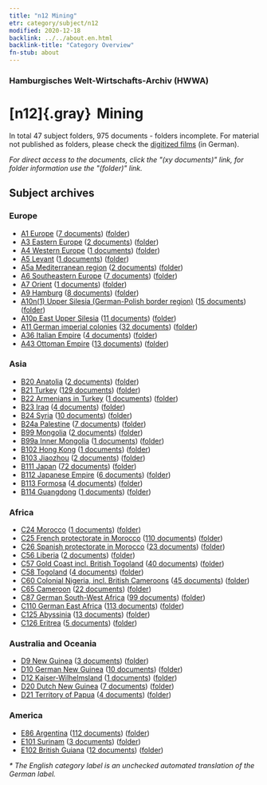 ```yaml
---
title: "n12 Mining"
etr: category/subject/n12
modified: 2020-12-18
backlink: ../../about.en.html
backlink-title: "Category Overview"
fn-stub: about
---
```


### Hamburgisches Welt-Wirtschafts-Archiv (HWWA)
# [n12]{.gray}&#8201; Mining&#160; 





In total 47 subject folders, 975 documents - folders incomplete.
For material not published as folders, please check the [digitized films](/film/h1_sh) (in German).

_For direct access to the documents, click the "(xy documents)" link, for folder information use the "(folder)" link._

## Subject archives



### Europe

- [A1 Europe](../../../geo/about.en.html#A1) (<a href="https://dfg-viewer.de/show/?tx_dlf[id]=https://pm20.zbw.eu/mets/sh/1408xx/140892/1450xx/145083/public.mets.en.xml" target="_blank">7 documents</a>) ([folder](http://purl.org/pressemappe20/folder/sh/140892,145083))
- [A3 Eastern Europe](../../../geo/about.en.html#A3) (<a href="https://dfg-viewer.de/show/?tx_dlf[id]=https://pm20.zbw.eu/mets/sh/1408xx/140896/1450xx/145083/public.mets.en.xml" target="_blank">2 documents</a>) ([folder](http://purl.org/pressemappe20/folder/sh/140896,145083))
- [A4 Western Europe](../../../geo/about.en.html#A4) (<a href="https://dfg-viewer.de/show/?tx_dlf[id]=https://pm20.zbw.eu/mets/sh/1408xx/140897/1450xx/145083/public.mets.en.xml" target="_blank">1 documents</a>) ([folder](http://purl.org/pressemappe20/folder/sh/140897,145083))
- [A5 Levant](../../../geo/about.en.html#A5) (<a href="https://dfg-viewer.de/show/?tx_dlf[id]=https://pm20.zbw.eu/mets/sh/1408xx/140898/1450xx/145083/public.mets.en.xml" target="_blank">1 documents</a>) ([folder](http://purl.org/pressemappe20/folder/sh/140898,145083))
- [A5a Mediterranean region](../../../geo/about.en.html#A5a) (<a href="https://dfg-viewer.de/show/?tx_dlf[id]=https://pm20.zbw.eu/mets/sh/1408xx/140899/1450xx/145083/public.mets.en.xml" target="_blank">2 documents</a>) ([folder](http://purl.org/pressemappe20/folder/sh/140899,145083))
- [A6 Southeastern Europe](../../../geo/about.en.html#A6) (<a href="https://dfg-viewer.de/show/?tx_dlf[id]=https://pm20.zbw.eu/mets/sh/1409xx/140900/1450xx/145083/public.mets.en.xml" target="_blank">7 documents</a>) ([folder](http://purl.org/pressemappe20/folder/sh/140900,145083))
- [A7 Orient](../../../geo/about.en.html#A7) (<a href="https://dfg-viewer.de/show/?tx_dlf[id]=https://pm20.zbw.eu/mets/sh/1409xx/140902/1450xx/145083/public.mets.en.xml" target="_blank">1 documents</a>) ([folder](http://purl.org/pressemappe20/folder/sh/140902,145083))
- [A9 Hamburg](../../../geo/about.en.html#A9) (<a href="https://dfg-viewer.de/show/?tx_dlf[id]=https://pm20.zbw.eu/mets/sh/1409xx/140905/1450xx/145083/public.mets.en.xml" target="_blank">8 documents</a>) ([folder](http://purl.org/pressemappe20/folder/sh/140905,145083))
- [A10n(1) Upper Silesia (German-Polish border region)](../../../geo/about.en.html#A10n(1)) (<a href="https://dfg-viewer.de/show/?tx_dlf[id]=https://pm20.zbw.eu/mets/sh/1409xx/140948/1450xx/145083/public.mets.en.xml" target="_blank">15 documents</a>) ([folder](http://purl.org/pressemappe20/folder/sh/140948,145083))
- [A10p East Upper Silesia](../../../geo/about.en.html#A10p) (<a href="https://dfg-viewer.de/show/?tx_dlf[id]=https://pm20.zbw.eu/mets/sh/1409xx/140951/1450xx/145083/public.mets.en.xml" target="_blank">11 documents</a>) ([folder](http://purl.org/pressemappe20/folder/sh/140951,145083))
- [A11 German imperial colonies](../../../geo/about.en.html#A11) (<a href="https://dfg-viewer.de/show/?tx_dlf[id]=https://pm20.zbw.eu/mets/sh/1409xx/140960/1450xx/145083/public.mets.en.xml" target="_blank">32 documents</a>) ([folder](http://purl.org/pressemappe20/folder/sh/140960,145083))
- [A36 Italian Empire](../../../geo/about.en.html#A36) (<a href="https://dfg-viewer.de/show/?tx_dlf[id]=https://pm20.zbw.eu/mets/sh/1410xx/141012/1450xx/145083/public.mets.en.xml" target="_blank">4 documents</a>) ([folder](http://purl.org/pressemappe20/folder/sh/141012,145083))
- [A43 Ottoman Empire](../../../geo/about.en.html#A43) (<a href="https://dfg-viewer.de/show/?tx_dlf[id]=https://pm20.zbw.eu/mets/sh/1410xx/141034/1450xx/145083/public.mets.en.xml" target="_blank">13 documents</a>) ([folder](http://purl.org/pressemappe20/folder/sh/141034,145083))

### Asia

- [B20 Anatolia](../../../geo/about.en.html#B20) (<a href="https://dfg-viewer.de/show/?tx_dlf[id]=https://pm20.zbw.eu/mets/sh/1411xx/141108/1450xx/145083/public.mets.en.xml" target="_blank">2 documents</a>) ([folder](http://purl.org/pressemappe20/folder/sh/141108,145083))
- [B21 Turkey](../../../geo/about.en.html#B21) (<a href="https://dfg-viewer.de/show/?tx_dlf[id]=https://pm20.zbw.eu/mets/sh/1411xx/141111/1450xx/145083/public.mets.en.xml" target="_blank">129 documents</a>) ([folder](http://purl.org/pressemappe20/folder/sh/141111,145083))
- [B22 Armenians in Turkey](../../../geo/about.en.html#B22) (<a href="https://dfg-viewer.de/show/?tx_dlf[id]=https://pm20.zbw.eu/mets/sh/1411xx/141112/1450xx/145083/public.mets.en.xml" target="_blank">1 documents</a>) ([folder](http://purl.org/pressemappe20/folder/sh/141112,145083))
- [B23 Iraq](../../../geo/about.en.html#B23) (<a href="https://dfg-viewer.de/show/?tx_dlf[id]=https://pm20.zbw.eu/mets/sh/1411xx/141113/1450xx/145083/public.mets.en.xml" target="_blank">4 documents</a>) ([folder](http://purl.org/pressemappe20/folder/sh/141113,145083))
- [B24 Syria](../../../geo/about.en.html#B24) (<a href="https://dfg-viewer.de/show/?tx_dlf[id]=https://pm20.zbw.eu/mets/sh/1411xx/141114/1450xx/145083/public.mets.en.xml" target="_blank">10 documents</a>) ([folder](http://purl.org/pressemappe20/folder/sh/141114,145083))
- [B24a Palestine](../../../geo/about.en.html#B24a) (<a href="https://dfg-viewer.de/show/?tx_dlf[id]=https://pm20.zbw.eu/mets/sh/1411xx/141115/1450xx/145083/public.mets.en.xml" target="_blank">7 documents</a>) ([folder](http://purl.org/pressemappe20/folder/sh/141115,145083))
- [B99 Mongolia](../../../geo/about.en.html#B99) (<a href="https://dfg-viewer.de/show/?tx_dlf[id]=https://pm20.zbw.eu/mets/sh/1412xx/141261/1450xx/145083/public.mets.en.xml" target="_blank">2 documents</a>) ([folder](http://purl.org/pressemappe20/folder/sh/141261,145083))
- [B99a Inner Mongolia](../../../geo/about.en.html#B99a) (<a href="https://dfg-viewer.de/show/?tx_dlf[id]=https://pm20.zbw.eu/mets/sh/1412xx/141264/1450xx/145083/public.mets.en.xml" target="_blank">1 documents</a>) ([folder](http://purl.org/pressemappe20/folder/sh/141264,145083))
- [B102 Hong Kong](../../../geo/about.en.html#B102) (<a href="https://dfg-viewer.de/show/?tx_dlf[id]=https://pm20.zbw.eu/mets/sh/1412xx/141268/1450xx/145083/public.mets.en.xml" target="_blank">1 documents</a>) ([folder](http://purl.org/pressemappe20/folder/sh/141268,145083))
- [B103 Jiaozhou](../../../geo/about.en.html#B103) (<a href="https://dfg-viewer.de/show/?tx_dlf[id]=https://pm20.zbw.eu/mets/sh/1261xx/126163/1450xx/145083/public.mets.en.xml" target="_blank">2 documents</a>) ([folder](http://purl.org/pressemappe20/folder/sh/126163,145083))
- [B111 Japan](../../../geo/about.en.html#B111) (<a href="https://dfg-viewer.de/show/?tx_dlf[id]=https://pm20.zbw.eu/mets/sh/1412xx/141272/1450xx/145083/public.mets.en.xml" target="_blank">72 documents</a>) ([folder](http://purl.org/pressemappe20/folder/sh/141272,145083))
- [B112 Japanese Empire](../../../geo/about.en.html#B112) (<a href="https://dfg-viewer.de/show/?tx_dlf[id]=https://pm20.zbw.eu/mets/sh/1412xx/141273/1450xx/145083/public.mets.en.xml" target="_blank">6 documents</a>) ([folder](http://purl.org/pressemappe20/folder/sh/141273,145083))
- [B113 Formosa](../../../geo/about.en.html#B113) (<a href="https://dfg-viewer.de/show/?tx_dlf[id]=https://pm20.zbw.eu/mets/sh/1412xx/141274/1450xx/145083/public.mets.en.xml" target="_blank">4 documents</a>) ([folder](http://purl.org/pressemappe20/folder/sh/141274,145083))
- [B114 Guangdong](../../../geo/about.en.html#B114) (<a href="https://dfg-viewer.de/show/?tx_dlf[id]=https://pm20.zbw.eu/mets/sh/1412xx/141275/1450xx/145083/public.mets.en.xml" target="_blank">1 documents</a>) ([folder](http://purl.org/pressemappe20/folder/sh/141275,145083))

### Africa

- [C24 Morocco](../../../geo/about.en.html#C24) (<a href="https://dfg-viewer.de/show/?tx_dlf[id]=https://pm20.zbw.eu/mets/sh/1413xx/141356/1450xx/145083/public.mets.en.xml" target="_blank">1 documents</a>) ([folder](http://purl.org/pressemappe20/folder/sh/141356,145083))
- [C25 French protectorate in Morocco](../../../geo/about.en.html#C25) (<a href="https://dfg-viewer.de/show/?tx_dlf[id]=https://pm20.zbw.eu/mets/sh/1413xx/141358/1450xx/145083/public.mets.en.xml" target="_blank">110 documents</a>) ([folder](http://purl.org/pressemappe20/folder/sh/141358,145083))
- [C26 Spanish protectorate in Morocco](../../../geo/about.en.html#C26) (<a href="https://dfg-viewer.de/show/?tx_dlf[id]=https://pm20.zbw.eu/mets/sh/1413xx/141359/1450xx/145083/public.mets.en.xml" target="_blank">23 documents</a>) ([folder](http://purl.org/pressemappe20/folder/sh/141359,145083))
- [C56 Liberia](../../../geo/about.en.html#C56) (<a href="https://dfg-viewer.de/show/?tx_dlf[id]=https://pm20.zbw.eu/mets/sh/1414xx/141405/1450xx/145083/public.mets.en.xml" target="_blank">2 documents</a>) ([folder](http://purl.org/pressemappe20/folder/sh/141405,145083))
- [C57 Gold Coast incl. British Togoland](../../../geo/about.en.html#C57) (<a href="https://dfg-viewer.de/show/?tx_dlf[id]=https://pm20.zbw.eu/mets/sh/1414xx/141406/1450xx/145083/public.mets.en.xml" target="_blank">40 documents</a>) ([folder](http://purl.org/pressemappe20/folder/sh/141406,145083))
- [C58 Togoland](../../../geo/about.en.html#C58) (<a href="https://dfg-viewer.de/show/?tx_dlf[id]=https://pm20.zbw.eu/mets/sh/1414xx/141408/1450xx/145083/public.mets.en.xml" target="_blank">4 documents</a>) ([folder](http://purl.org/pressemappe20/folder/sh/141408,145083))
- [C60 Colonial Nigeria, incl. British Cameroons](../../../geo/about.en.html#C60) (<a href="https://dfg-viewer.de/show/?tx_dlf[id]=https://pm20.zbw.eu/mets/sh/1414xx/141409/1450xx/145083/public.mets.en.xml" target="_blank">45 documents</a>) ([folder](http://purl.org/pressemappe20/folder/sh/141409,145083))
- [C65 Cameroon](../../../geo/about.en.html#C65) (<a href="https://dfg-viewer.de/show/?tx_dlf[id]=https://pm20.zbw.eu/mets/sh/1414xx/141410/1450xx/145083/public.mets.en.xml" target="_blank">22 documents</a>) ([folder](http://purl.org/pressemappe20/folder/sh/141410,145083))
- [C87 German South-West Africa](../../../geo/about.en.html#C87) (<a href="https://dfg-viewer.de/show/?tx_dlf[id]=https://pm20.zbw.eu/mets/sh/1414xx/141450/1450xx/145083/public.mets.en.xml" target="_blank">99 documents</a>) ([folder](http://purl.org/pressemappe20/folder/sh/141450,145083))
- [C110 German East Africa](../../../geo/about.en.html#C110) (<a href="https://dfg-viewer.de/show/?tx_dlf[id]=https://pm20.zbw.eu/mets/sh/1414xx/141471/1450xx/145083/public.mets.en.xml" target="_blank">113 documents</a>) ([folder](http://purl.org/pressemappe20/folder/sh/141471,145083))
- [C125 Abyssinia](../../../geo/about.en.html#C125) (<a href="https://dfg-viewer.de/show/?tx_dlf[id]=https://pm20.zbw.eu/mets/sh/1414xx/141482/1450xx/145083/public.mets.en.xml" target="_blank">13 documents</a>) ([folder](http://purl.org/pressemappe20/folder/sh/141482,145083))
- [C126 Eritrea](../../../geo/about.en.html#C126) (<a href="https://dfg-viewer.de/show/?tx_dlf[id]=https://pm20.zbw.eu/mets/sh/1414xx/141483/1450xx/145083/public.mets.en.xml" target="_blank">5 documents</a>) ([folder](http://purl.org/pressemappe20/folder/sh/141483,145083))

### Australia and Oceania

- [D9 New Guinea](../../../geo/about.en.html#D9) (<a href="https://dfg-viewer.de/show/?tx_dlf[id]=https://pm20.zbw.eu/mets/sh/1416xx/141600/1450xx/145083/public.mets.en.xml" target="_blank">3 documents</a>) ([folder](http://purl.org/pressemappe20/folder/sh/141600,145083))
- [D10 German New Guinea](../../../geo/about.en.html#D10) (<a href="https://dfg-viewer.de/show/?tx_dlf[id]=https://pm20.zbw.eu/mets/sh/1416xx/141601/1450xx/145083/public.mets.en.xml" target="_blank">10 documents</a>) ([folder](http://purl.org/pressemappe20/folder/sh/141601,145083))
- [D12 Kaiser-Wilhelmsland](../../../geo/about.en.html#D12) (<a href="https://dfg-viewer.de/show/?tx_dlf[id]=https://pm20.zbw.eu/mets/sh/1416xx/141612/1450xx/145083/public.mets.en.xml" target="_blank">1 documents</a>) ([folder](http://purl.org/pressemappe20/folder/sh/141612,145083))
- [D20 Dutch New Guinea](../../../geo/about.en.html#D20) (<a href="https://dfg-viewer.de/show/?tx_dlf[id]=https://pm20.zbw.eu/mets/sh/1416xx/141619/1450xx/145083/public.mets.en.xml" target="_blank">7 documents</a>) ([folder](http://purl.org/pressemappe20/folder/sh/141619,145083))
- [D21 Territory of Papua](../../../geo/about.en.html#D21) (<a href="https://dfg-viewer.de/show/?tx_dlf[id]=https://pm20.zbw.eu/mets/sh/1416xx/141620/1450xx/145083/public.mets.en.xml" target="_blank">4 documents</a>) ([folder](http://purl.org/pressemappe20/folder/sh/141620,145083))

### America

- [E86 Argentina](../../../geo/about.en.html#E86) (<a href="https://dfg-viewer.de/show/?tx_dlf[id]=https://pm20.zbw.eu/mets/sh/1416xx/141692/1450xx/145083/public.mets.en.xml" target="_blank">112 documents</a>) ([folder](http://purl.org/pressemappe20/folder/sh/141692,145083))
- [E101 Surinam](../../../geo/about.en.html#E101) (<a href="https://dfg-viewer.de/show/?tx_dlf[id]=https://pm20.zbw.eu/mets/sh/1416xx/141699/1450xx/145083/public.mets.en.xml" target="_blank">3 documents</a>) ([folder](http://purl.org/pressemappe20/folder/sh/141699,145083))
- [E102 British Guiana](../../../geo/about.en.html#E102) (<a href="https://dfg-viewer.de/show/?tx_dlf[id]=https://pm20.zbw.eu/mets/sh/1417xx/141700/1450xx/145083/public.mets.en.xml" target="_blank">12 documents</a>) ([folder](http://purl.org/pressemappe20/folder/sh/141700,145083))


_* The English category label is an unchecked automated translation of the German label._

